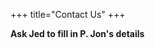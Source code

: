+++
title="Contact Us"
+++
<style>
	div.images img {
		float: left;
	}
</style>

**Ask Jed to fill in P. Jon's details**